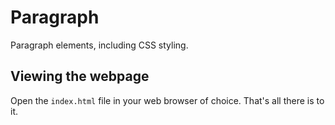 # Paragraph
Paragraph elements, including CSS styling.

## Viewing the webpage
Open the `index.html` file in your web browser of choice. That's all there is to it.
